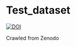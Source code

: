 # Test_dataset

[![DOI](https://www.zenodo.org/badge/DOI/10.5281/zenodo.3611927.svg)](https://doi.org/10.5281/zenodo.3611927)

Crawled from Zenodo